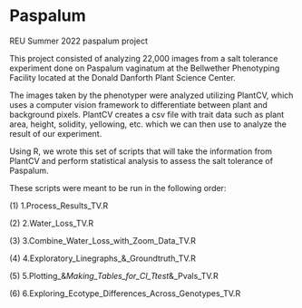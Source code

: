 # Paspalum
REU Summer 2022 paspalum project

This project consisted of analyzing 22,000 images from a salt tolerance experiment done on Paspalum vaginatum at the Bellwether Phenotyping Facility located at the Donald Danforth Plant Science Center. 

The images taken by the phenotyper were analyzed utilizing PlantCV, which uses a computer vision framework to differentiate between plant and background pixels. PlantCV creates a csv file with trait data such as plant area, height, solidity, yellowing, etc. which we can then use to analyze the result of our experiment.

Using R, we wrote this set of scripts that will take the information from PlantCV and perform statistical analysis to assess the salt tolerance of Paspalum. 

These scripts were meant to be run in the following order: 

(1) 1.Process_Results_TV.R

(2) 2.Water_Loss_TV.R

(3) 3.Combine_Water_Loss_with_Zoom_Data_TV.R

(4) 4.Exploratory_Linegraphs_&_Groundtruth_TV.R

(5) 5.Plotting_&_Making_Tables_for_CI_Ttest_&_Pvals_TV.R

(6) 6.Exploring_Ecotype_Differences_Across_Genotypes_TV.R
